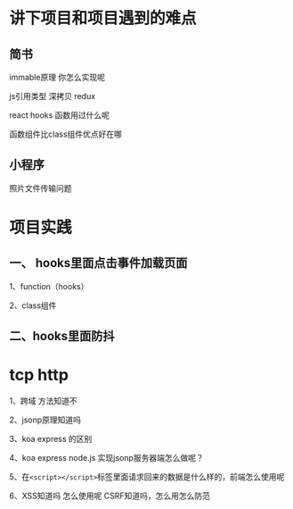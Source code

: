 # 讲下项目和项目遇到的难点
## 简书
immable原理 你怎么实现呢

js引用类型 深拷贝 redux

react hooks 函数用过什么呢

 函数组件比class组件优点好在哪
## 小程序
照片文件传输问题

# 项目实践
## 一、 hooks里面点击事件加载页面
1、function（hooks）

2、class组件

## 二、hooks里面防抖

# tcp http
1、跨域 方法知道不 

2、jsonp原理知道吗 

3、koa express 的区别

4、koa express node.js 实现jsonp服务器端怎么做呢？

5、在`<script></script>`标签里面请求回来的数据是什么样的，前端怎么使用呢

6、XSS知道吗 怎么使用呢 CSRF知道吗，怎么用怎么防范




